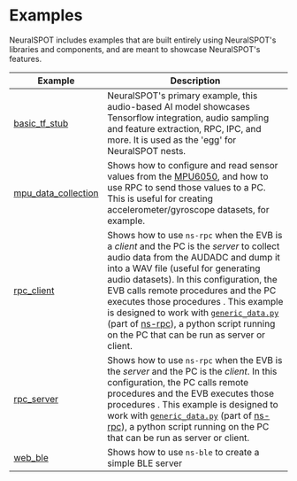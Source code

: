 # Examples

NeuralSPOT includes examples that are built entirely using NeuralSPOT's libraries and components, and are meant to showcase NeuralSPOT's features.

| Example                                                      | Description                                                  |
| ------------------------------------------------------------ | ------------------------------------------------------------ |
| [basic_tf_stub](https://github.com/AmbiqAI/neuralSPOT/tree/main/examples/basic_tf_stub) | NeuralSPOT's primary example, this audio-based AI model showcases Tensorflow integration, audio sampling and feature extraction, RPC, IPC, and more. It is used as the 'egg' for NeuralSPOT nests. |
| [mpu_data_collection](https://github.com/AmbiqAI/neuralSPOT/tree/main/examples/mpu_data_collection) | Shows how to configure and read sensor values from the [MPU6050](https://github.com/AmbiqAI/neuralSPOT/tree/main/neuralspot/ns-i2c), and how to use RPC to send those values to a PC. This is useful for creating accelerometer/gyroscope datasets, for example. |
| [rpc_client](https://github.com/AmbiqAI/neuralSPOT/tree/main/examples/rpc_client) | Shows how to use `ns-rpc` when the EVB is a *client* and the PC is the *server* to collect audio data from the AUDADC and dump it into a WAV file (useful for generating audio datasets). In this configuration, the EVB calls remote procedures and the PC executes those procedures . This example is designed to work with [`generic_data.py`](https://github.com/AmbiqAI/neuralSPOT/blob/main/neuralspot/ns-rpc/python/ns-rpc-genericdata/generic_data.py) (part of [ns-rpc](https://github.com/AmbiqAI/neuralSPOT/tree/main/neuralspot/ns-rpc)), a python script running on the PC that can be run as server or client. |
| [rpc_server](https://github.com/AmbiqAI/neuralSPOT/tree/main/examples/rpc_server) | Shows how to use `ns-rpc` when the EVB is the *server* and the PC is the *client*. In this configuration, the PC calls remote procedures and the EVB executes those procedures . This example is designed to work with [`generic_data.py`](https://github.com/AmbiqAI/neuralSPOT/blob/main/neuralspot/ns-rpc/python/ns-rpc-genericdata/generic_data.py) (part of [ns-rpc](https://github.com/AmbiqAI/neuralSPOT/tree/main/neuralspot/ns-rpc)), a python script running on the PC that can be run as server or client. |
| [web_ble](https://github.com/AmbiqAI/neuralSPOT/tree/main/examples/web_ble) | Shows how to use `ns-ble` to create a simple BLE server |
